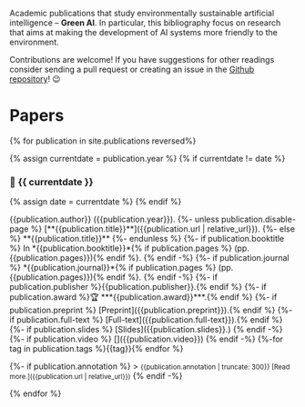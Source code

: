 Academic publications that study environmentally sustainable artificial intelligence – **Green AI**.
In particular, this bibliography focus on research that aims at making the development of AI systems more friendly to the environment.

Contributions are welcome! If you have suggestions for other readings consider sending a pull request or creating an issue in the [Github repository][github-repo]!  😉

# Papers

{% for publication in site.publications reversed%}

{% assign currentdate = publication.year %}
{% if currentdate != date %}
### 📅 **{{ currentdate }}**
{% assign date = currentdate %} 
{% endif %}

  <p markdown="span">
      {{publication.author}} ({{publication.year}}).
      {%- unless publication.disable-page %}
      [**{{publication.title}}**]({{publication.url | relative_url}}).
      {%- else %}
      **{{publication.title}}**
      {%- endunless %}
      {%- if publication.booktitle %}
        In *{{publication.booktitle}}*{% if publication.pages %} (pp. {{publication.pages}}){% endif %}.
      {% endif -%}
      {%- if publication.journal %}
        *{{publication.journal}}*{% if publication.pages %} (pp. {{publication.pages}}){% endif %}.
      {% endif -%}
      {%- if publication.publisher %}{{publication.publisher}}.{% endif %}
      {%- if publication.award %}🏆 ***{{publication.award}}***.{% endif %}
      {%- if publication.preprint %} [Preprint]({{publication.preprint}}).{% endif %}
      {%- if publication.full-text %} [Full-text]({{publication.full-text}}).{% endif %}
      <!-- {%- if publication.bibtex %} <a class="clipboard" data-clipboard-text="{{publication.bibtex}}">Copy bibtex</a>.{% endif %} -->
      {%- if publication.slides %}
      [Slides]({{publication.slides}}.)
    {% endif -%}
  {%- if publication.video %}
    [<ion-icon name="logo-youtube"></ion-icon>]({{publication.video}})
  {% endif -%}
{%-for tag in publication.tags %}<span class="badge">{{tag}}</span>{% endfor %}
</p>
{%- if publication.annotation %}
> <small>{{publication.annotation | truncate: 300}} [Read more.]({{publication.url | relative_url}})</small>
{% endif -%}

{% endfor %}


[github-repo]: https://github.com/luiscruz/green-ai
